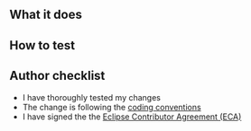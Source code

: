 <!--
Thank you for your Pull Request. Please provide a description and review
the requirements below.

Contributors guide: https://github.com/eclipse-jdt/.github/blob/main/CONTRIBUTING.md

Note: Security vulnerabilities should not be disclosed on GitHub, through a PR or any
other means. TODO: how to report security issues
-->

## What it does
<!-- Include relevant issues and describe how they are addressed. -->

## How to test
<!-- Explain how a reviewer can reproduce a bug, test new functionality or verify performance improvements. -->

## Author checklist

- I have thoroughly tested my changes
- The change is following the [coding conventions](https://wiki.eclipse.org/Platform/How_to_Contribute#Coding_Conventions)
- I have signed the the [Eclipse Contributor Agreement (ECA)](https://www.eclipse.org/legal/ECA.php)

